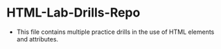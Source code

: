 # HTML-Lab-Drills-Repo

* This file contains multiple practice drills in the use of HTML elements and attributes.